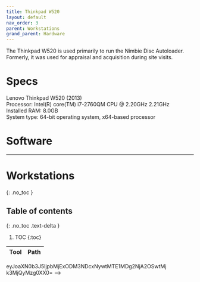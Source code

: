 ```yaml
---
title: Thinkpad W520
layout: default
nav_order: 3
parent: Workstations
grand_parent: Hardware
---
```

The Thinkpad W520 is used primarily to run the Nimbie Disc Autoloader. Formerly, it was used for appraisal and acquisition during site visits.

# Specs
Lenovo Thinkpad W520 (2013)  
Processor: Intel(R) core(TM) i7-2760QM CPU @ 2.20GHz 2.21GHz  
Installed RAM: 8.0GB  
System type: 64-bit operating system, x64-based processor
# Software

---




# Workstations
{: .no_toc }



## Table of contents
{: .no_toc .text-delta }



1. TOC
{:toc}


| Tool                     | Path                   |
| -------------- | -------------------------------------------------------------------------------------------------------------------------------------------------------- |

eyJoaXN0b3J5IjpbMjExODM3NDcxNywtMTE1MDg2NjA2OSwtMj
k3MjQyMzg0XX0=
-->